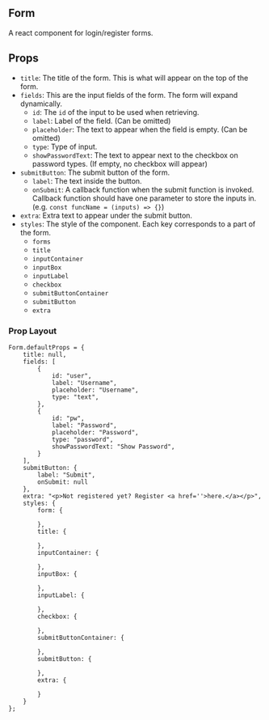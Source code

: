 ## Form
A react component for login/register forms.

## Props
- `title`: The title of the form. This is what will appear on the top of the form.
- `fields`: This are the input fields of the form. The form will expand dynamically.
  - `id`: The `id` of the input to be used when retrieving.
  - `label`: Label of the field. (Can be omitted)
  - `placeholder`: The text to appear when the field is empty. (Can be omitted)
  - `type`: Type of input.
  - `showPasswordText`: The text to appear next to the checkbox on password types. (If empty, no checkbox will appear)
- `submitButton`: The submit button of the form.
  - `label`: The text inside the button.
  - `onSubmit`: A callback function when the submit function is invoked. Callback function should have one parameter to store the inputs in. (e.g. `const funcName = (inputs) => {}`)
- `extra`: Extra text to appear under the submit button.
- `styles`: The style of the component. Each key corresponds to a part of the form.
  - `forms`
  - `title`
  - `inputContainer`
  - `inputBox`
  - `inputLabel`
  - `checkbox`
  - `submitButtonContainer`
  - `submitButton`
  - `extra`

### Prop Layout
```
Form.defaultProps = {
    title: null,
    fields: [
        {
            id: "user",
            label: "Username",
            placeholder: "Username",
            type: "text",
        },
        {
            id: "pw",
            label: "Password",
            placeholder: "Password",
            type: "password",
            showPasswordText: "Show Password",
        }
    ],
    submitButton: {
        label: "Submit",
        onSubmit: null
    },
    extra: "<p>Not registered yet? Register <a href=''>here.</a></p>",
    styles: {
        form: {
            
        },
        title: {

        },
        inputContainer: {
            
        },
        inputBox: {
            
        },
        inputLabel: {
            
        },
        checkbox: {
            
        },
        submitButtonContainer: {
            
        },
        submitButton: {
            
        },
        extra: {
            
        }
    }
};
```
